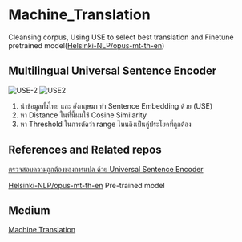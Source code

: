 # Machine_Translation
 Cleansing corpus, Using USE to select best translation and Finetune pretrained model([Helsinki-NLP/opus-mt-th-en](https://huggingface.co/Helsinki-NLP/opus-mt-th-en))
## Multilingual Universal Sentence Encoder
![USE-2](https://user-images.githubusercontent.com/44425803/163429640-e90015e6-da37-47bf-b1ad-329569695ab3.png)
![USE2](https://user-images.githubusercontent.com/44425803/163429460-14a5e45a-5df7-4888-8f30-bd417ca7c44f.png) 
1. นำข้อมูลทั้งไทย และ อังกฤษมา ทำ Sentence Embedding ด้วย (USE)
2. หา Distance ในที่นี้ผมใช้ Cosine Similarity
3. หา Threshold ในการตัดว่า range ไหนถึงเป็นคู่ประโยคที่ถูกต้อง

## References and Related repos
[ตรวจสอบความถูกต้องของการแปล ด้วย Universal Sentence Encoder](https://medium.com/airesearch-in-th/%E0%B8%95%E0%B8%A3%E0%B8%A7%E0%B8%88%E0%B8%AA%E0%B8%AD%E0%B8%9A%E0%B8%84%E0%B8%A7%E0%B8%B2%E0%B8%A1%E0%B8%96%E0%B8%B9%E0%B8%81%E0%B8%95%E0%B9%89%E0%B8%AD%E0%B8%87%E0%B8%82%E0%B8%AD%E0%B8%87%E0%B8%81%E0%B8%B2%E0%B8%A3%E0%B9%81%E0%B8%9B%E0%B8%A5-%E0%B8%94%E0%B9%89%E0%B8%A7%E0%B8%A2-universal-sentence-encoder-ad3c156c2e9b)

[Helsinki-NLP/opus-mt-th-en](https://huggingface.co/Helsinki-NLP/opus-mt-th-en) Pre-trained model

## Medium
[Machine Translation](https://medium.com/@pawito236/neural-machine-translation-675360e2df34)
